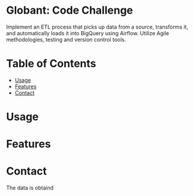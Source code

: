 # Globant: Code Challenge  

Implement an ETL process that picks up data from a source, transforms it, and automatically loads it into BigQuery using Airflow. Utilize Agile methodologies, testing and version control tools.

# Table of Contents
- [Usage](#usage)
- [Features](#Features)
- [Contact](#Contact)

# Usage

# Features

# Contact

​The data is obtaind
    
